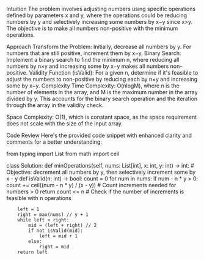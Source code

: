 Intuition
The problem involves adjusting numbers using specific operations defined by parameters x and y, where the operations could be reducing numbers by y and selectively increasing some numbers by x−y since x>y. The objective is to make all numbers non-positive with the minimum operations.

Approach
Transform the Problem: Initially, decrease all numbers by y. For numbers that are still positive, increment them by x−y.
Binary Search: Implement a binary search to find the minimum n, where reducing all numbers by n×y and increasing some by x−y makes all numbers non-positive.
Validity Function (isValid): For a given n, determine if it's feasible to adjust the numbers to non-positive by reducing each by n×y and increasing some by x−y.
Complexity
Time Complexity: O(nlogM), where n is the number of elements in the array, and M is the maximum number in the array divided by y. This accounts for the binary search operation and the iteration through the array in the validity check.

Space Complexity: O(1), which is constant space, as the space requirement does not scale with the size of the input array.

Code Review
Here's the provided code snippet with enhanced clarity and comments for a better understanding:

from typing import List
from math import ceil

class Solution:
    def minOperations(self, nums: List[int], x: int, y: int) -> int:
        # Objective: decrement all numbers by y, then selectively increment some by x - y
        def isValid(n: int) -> bool:
            count = 0
            for num in nums:
                if num - n * y > 0:
                    count += ceil((num - n * y) / (x - y))  # Count increments needed for numbers > 0
            return count <= n  # Check if the number of increments is feasible with n operations

        left = 1
        right = max(nums) // y + 1
        while left < right:
            mid = (left + right) // 2
            if not isValid(mid):
                left = mid + 1
            else:
                right = mid
        return left
